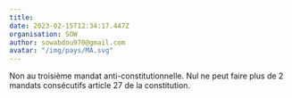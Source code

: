 ```yaml
---
title: 
date: 2023-02-15T12:34:17.447Z
organisation: SOW 
author: sowabdou970@gmail.com
avatar: "/img/pays/MA.svg"
---
```


Non au troisième mandat anti-constitutionnelle. Nul ne peut faire plus de 2 mandats consécutifs article 27 de la constitution. 